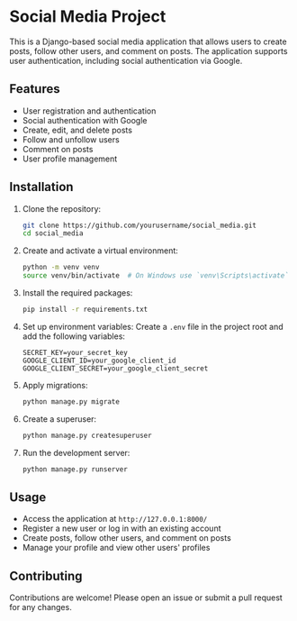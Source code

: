 # Social Media Project

This is a Django-based social media application that allows users to create posts, follow other users, and comment on posts. The application supports user authentication, including social authentication via Google.

## Features

- User registration and authentication
- Social authentication with Google
- Create, edit, and delete posts
- Follow and unfollow users
- Comment on posts
- User profile management

## Installation

1. Clone the repository:
    ```bash
    git clone https://github.com/yourusername/social_media.git
    cd social_media
    ```

2. Create and activate a virtual environment:
    ```bash
    python -m venv venv
    source venv/bin/activate  # On Windows use `venv\Scripts\activate`
    ```

3. Install the required packages:
    ```bash
    pip install -r requirements.txt
    ```

4. Set up environment variables:
    Create a `.env` file in the project root and add the following variables:
    ```env
    SECRET_KEY=your_secret_key
    GOOGLE_CLIENT_ID=your_google_client_id
    GOOGLE_CLIENT_SECRET=your_google_client_secret
    ```

5. Apply migrations:
    ```bash
    python manage.py migrate
    ```

6. Create a superuser:
    ```bash
    python manage.py createsuperuser
    ```

7. Run the development server:
    ```bash
    python manage.py runserver
    ```

## Usage

- Access the application at `http://127.0.0.1:8000/`
- Register a new user or log in with an existing account
- Create posts, follow other users, and comment on posts
- Manage your profile and view other users' profiles

## Contributing

Contributions are welcome! Please open an issue or submit a pull request for any changes.

